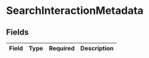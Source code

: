 # SearchInteractionMetadata


## Fields

| Field       | Type        | Required    | Description |
| ----------- | ----------- | ----------- | ----------- |